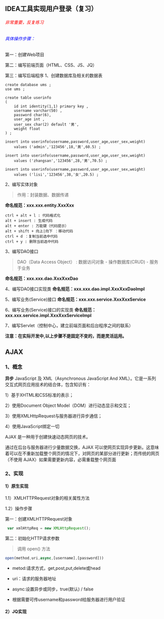 ## IDEA工具实现用户登录（复习）

<h6 style="color:red">非常重要，反复练习</h6>


<h6 style="color:blue">具体操作步骤：</h6>
第一：创建Web项目



第二：编写前端页面（HTML、CSS、JS、JQ）



第三：编写后端程序
1、创建数据库及相关的数据表

```mssql
create database ums ;
use ums ;

create table userinfo
(
    id int identity(1,1) primary key ,
    username varchar(50) ,
    password char(6),
    user_age int ,
    user_sex char(2) default '男',
    weight float
) ;

insert into userinfo(username,password,user_age,user_sex,weight)
    values ('admin','123456',18,'男',60.5) ;

insert into userinfo(username,password,user_age,user_sex,weight)
    values ('zhangsan','123456',28,'男',70.5) ;

insert into userinfo(username,password,user_age,user_sex,weight)
    values ('lisi','123456',38,'女',20.5) ;
```



2、编写实体对象

> 作用：封装数据、数据传递

**命名规范：xxx.xxx.entity.XxxXxx**

    ctrl + alt + l : 代码格式化
    alt + insert : 生成代码
    alt + enter : 万能键（代码提示）
    alt + shift + 向上|向下 ：移动代码
    ctrl + d ：复制当前选中代码
    ctrl + y : 删除当前选中代码



3、编写DAO接口

> DAO（Data Access Object） : 数据访问对象 - 操作数据库(CRUD) - 服务于业务

**命名规范：xxx.xxx.dao.XxxXxxDao**



4、编写DAO接口实现类
**命名规范：xxx.xxx.dao.impl.XxxXxxDaoImpl**



5、编写业务(Service)接口
**命名规范：xxx.xxx.service.XxxXxxService**



6、编写业务(Service)接口的实现类
**命名规范：xxx.xxx.service.impl.XxxXxxServiceImpl**



7、编写Servlet（控制中心，建立前端页面和后台程序之间的联系）

**注意：在实际开发中,以上步骤不是固定不变的，而是灵活运用。**



## AJAX

### 1、概念

**异步** JavaScript 及 XML（Asynchronous JavaScript And XML）。它是一系列交互式网页应用技术的结合体，包含知识有：



1）基于XHTML和CSS标准的表示；



2）使用Document Object Model（DOM）进行动态显示和交互；



3）使用XMLHttpRequest与服务器进行异步通信；



4）使用JavaScript绑定一切



AJAX 是一种用于创建快速动态网页的技术。



通过在后台与服务器进行少量数据交换，AJAX 可以使网页实现异步更新。这意味着可以在不重新加载整个网页的情况下，对网页的某部分进行更新；而传统的网页（不使用 AJAX）如果需要更新内容，必需重载整个网页面





### 2、实现

#### 1）原生实现

1.1）XMLHTTPRequest对象的相关属性方法



1.2）操作步骤

第一：创建XMLHTTPRequest对象

```javascript
 var xmlHttpReq = new XMLHttpRequest();
```



第二：初始化HTTP请求参数

> 调用 open() 方法

```js
open(method,uri,async,[username],[password]))
```

-  metod:请求方式，get,post,put,delete或head 

-  uri：请求的服务器地址 

-  async:设置异步或同步，true(默认) / false 

-  根据需要可传username和password给服务器进行用户验证 



#### 2）JQ实现